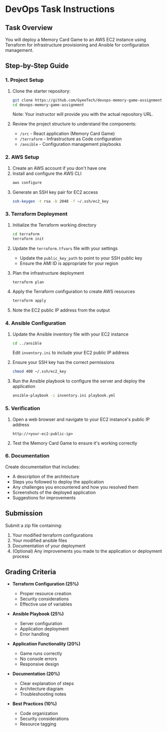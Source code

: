 # DevOps Task Instructions

## Task Overview

You will deploy a Memory Card Game to an AWS EC2 instance using Terraform for infrastructure provisioning and Ansible for configuration management.

## Step-by-Step Guide

### 1. Project Setup

1. Clone the starter repository:
   ```bash
   git clone https://github.com/GyeeTech/devops-memory-game-assignment.git
   cd devops-memory-game-assignment
   ```

   Note: Your instructor will provide you with the actual repository URL.

2. Review the project structure to understand the components:
   - `/src` - React application (Memory Card Game)
   - `/terraform` - Infrastructure as Code configuration
   - `/ansible` - Configuration management playbooks

### 2. AWS Setup

1. Create an AWS account if you don't have one
2. Install and configure the AWS CLI
   ```bash
   aws configure
   ```
3. Generate an SSH key pair for EC2 access
   ```bash
   ssh-keygen -t rsa -b 2048 -f ~/.ssh/ec2_key
   ```

### 3. Terraform Deployment

1. Initialize the Terraform working directory
   ```bash
   cd terraform
   terraform init
   ```

2. Update the `terraform.tfvars` file with your settings
   - Update the `public_key_path` to point to your SSH public key
   - Ensure the AMI ID is appropriate for your region

3. Plan the infrastructure deployment
   ```bash
   terraform plan
   ```

4. Apply the Terraform configuration to create AWS resources
   ```bash
   terraform apply
   ```

5. Note the EC2 public IP address from the output

### 4. Ansible Configuration

1. Update the Ansible inventory file with your EC2 instance
   ```bash
   cd ../ansible
   ```
   Edit `inventory.ini` to include your EC2 public IP address

2. Ensure your SSH key has the correct permissions
   ```bash
   chmod 400 ~/.ssh/ec2_key
   ```

3. Run the Ansible playbook to configure the server and deploy the application
   ```bash
   ansible-playbook -i inventory.ini playbook.yml
   ```

### 5. Verification

1. Open a web browser and navigate to your EC2 instance's public IP address
   ```
   http://<your-ec2-public-ip>
   ```

2. Test the Memory Card Game to ensure it's working correctly

### 6. Documentation

Create documentation that includes:
- A description of the architecture
- Steps you followed to deploy the application
- Any challenges you encountered and how you resolved them
- Screenshots of the deployed application
- Suggestions for improvements

## Submission

Submit a zip file containing:
1. Your modified terraform configurations
2. Your modified ansible files
3. Documentation of your deployment
4. (Optional) Any improvements you made to the application or deployment process

## Grading Criteria

- **Terraform Configuration (25%)**
  - Proper resource creation
  - Security considerations
  - Effective use of variables

- **Ansible Playbook (25%)**
  - Server configuration
  - Application deployment
  - Error handling

- **Application Functionality (20%)**
  - Game runs correctly
  - No console errors
  - Responsive design

- **Documentation (20%)**
  - Clear explanation of steps
  - Architecture diagram
  - Troubleshooting notes

- **Best Practices (10%)**
  - Code organization
  - Security considerations
  - Resource tagging
